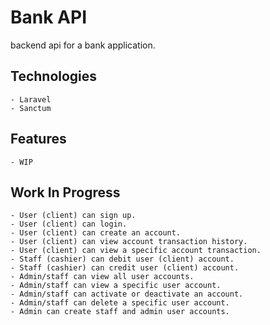 # Bank API
backend api for a bank application.

## Technologies
    - Laravel
    - Sanctum

## Features
    - WIP

## Work In Progress
    - User (client) can sign up.
    - User (client) can login.
    - User (client) can create an account.
    - User (client) can view account transaction history.
    - User (client) can view a specific account transaction.
    - Staff (cashier) can debit user (client) account.
    - Staff (cashier) can credit user (client) account.
    - Admin/staff can view all user accounts.
    - Admin/staff can view a specific user account.
    - Admin/staff can activate or deactivate an account.
    - Admin/staff can delete a specific user account.
    - Admin can create staff and admin user accounts.
